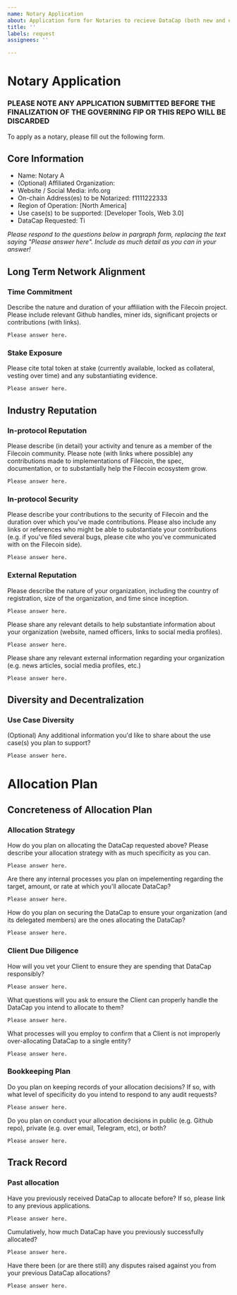 ```yaml
---
name: Notary Application
about: Application form for Notaries to recieve DataCap (both new and existing)
title: ''
labels: request
assignees: ''

---
```

# Notary Application
### PLEASE NOTE ANY APPLICATION SUBMITTED BEFORE THE FINALIZATION OF THE GOVERNING FIP OR THIS REPO WILL BE DISCARDED

To apply as a notary, please fill out the following form. 

## Core Information
- Name: Notary A
- (Optional) Affiliated Organization: 
- Website / Social Media: info.org
- On-chain Address(es) to be Notarized: f1111222333
- Region of Operation: [North America]
- Use case(s) to be supported: [Developer Tools, Web 3.0]
- DataCap Requested: Ti

_Please respond to the questions below in pargraph form, replacing the text saying "Please answer here". Include as much detail as you can in your answer!_

## Long Term Network Alignment
### Time Commitment
Describe the nature and duration of your affiliation with the Filecoin project. Please include relevant Github handles, miner ids, significant projects or contributions (with links).
```
Please answer here.
```

### Stake Exposure
Please cite total token at stake (currently available, locked as collateral, vesting over time) and any substantiating evidence.
```
Please answer here.
```

## Industry Reputation
### In-protocol Reputation
Please describe (in detail) your activity and tenure as a member of the Filecoin community. Please note (with links where possible) any contributions made to implementations of Filecoin, the spec, documentation, or to substantially help the Filecoin ecosystem grow. 
```
Please answer here.
```

### In-protocol Security
Please describe your contributions to the security of Filecoin and the duration over which you've made contributions. Please also include any links or references who might be able to substantiate your contributions (e.g. if you've filed several bugs, please cite who you've communicated with on the Filecoin side). 
```
Please answer here. 
```

### External Reputation
Please describe the nature of your organization, including the country of registration, size of the organization, and time since inception.
```
Please answer here.
```

Please share any relevant details to help substantiate information about your organization (website, named officers, links to social media profiles).
```
Please answer here.
```

Please share any relevant external information regarding your organization (e.g. news articles, social media profiles, etc.)
```
Please answer here.
```


## Diversity and Decentralization
### Use Case Diversity
(Optional) Any additional information you'd like to share about the use case(s) you plan to support?
```
Please answer here.
```


# Allocation Plan
## Concreteness of Allocation Plan 
### Allocation Strategy
How do you plan on allocating the DataCap requested above? Please describe your allocation strategy with as much specificity as you can.
```
Please answer here.
```

Are there any internal processes you plan on impelementing regarding the target, amount, or rate at which you'll allocate DataCap? 
```
Please answer here. 
```

How do you plan on securing the DataCap to ensure your organization (and its delegated members) are the ones allocating the DataCap?
```
Please answer here.
```

### Client Due Diligence
How will you vet your Client to ensure they are spending that DataCap responsibly?
```
Please answer here.
```

What questions will you ask to ensure the Client can properly handle the DataCap you intend to allocate to them? 
```
Please answer here. 
```

What processes will you employ to confirm that a Client is not improperly over-allocating DataCap to a single entity?
```
Please answer here. 
```

### Bookkeeping Plan
Do you plan on keeping records of your allocation decisions? If so, with what level of specificity do you intend to respond to any audit requests?
```
Please answer here.
```

Do you plan on conduct your allocation decisions in public (e.g. Github repo), private (e.g. over email, Telegram, etc), or both? 
```
Please answer here. 
```

## Track Record
### Past allocation 
Have you previously received DataCap to allocate before? If so, please link to any previous applications.
```
Please answer here.
```

Cumulatively, how much DataCap have you previously successfully allocated? 
```
Please answer here. 
```

Have there been (or are there still) any disputes raised against you from your previous DataCap allocations? 
```
Please answer here.
```